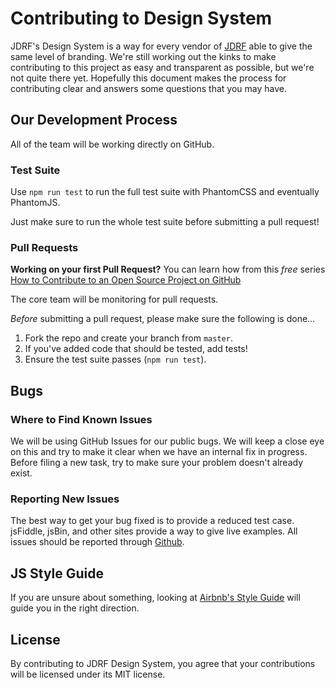 # Contributing to Design System

JDRF's Design System is a way for every vendor of [JDRF](https://www.jdrf.org) able to give the same level of branding. We're still working out the kinks to make contributing to this project as easy and transparent as possible, but we're not quite there yet. Hopefully this document makes the process for contributing clear and answers some questions that you may have.

## Our Development Process

All of the team will be working directly on GitHub.

### Test Suite

Use `npm run test` to run the full test suite with PhantomCSS and eventually PhantomJS.

Just make sure to run the whole test suite before submitting a pull request!

### Pull Requests

**Working on your first Pull Request?** You can learn how from this *free* series [How to Contribute to an Open Source Project on GitHub](https://egghead.io/series/how-to-contribute-to-an-open-source-project-on-github)

The core team will be monitoring for pull requests.

*Before* submitting a pull request, please make sure the following is done…

1. Fork the repo and create your branch from `master`.
2. If you've added code that should be tested, add tests!
3. Ensure the test suite passes (`npm run test`).

## Bugs

### Where to Find Known Issues

We will be using GitHub Issues for our public bugs. We will keep a close eye on this and try to make it clear when we have an internal fix in progress. Before filing a new task, try to make sure your problem doesn't already exist.

### Reporting New Issues

The best way to get your bug fixed is to provide a reduced test case. jsFiddle, jsBin, and other sites provide a way to give live examples. All issues should be reported through [Github](https://github.com/JDRF/design-system/issues).

## JS Style Guide

If you are unsure about something, looking at [Airbnb's Style Guide](https://github.com/airbnb/javascript) will guide you in the right direction.

## License

By contributing to JDRF Design System, you agree that your contributions will be licensed under its MIT license.
